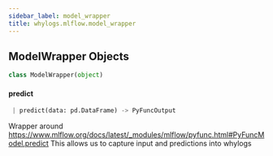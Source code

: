 ```yaml
---
sidebar_label: model_wrapper
title: whylogs.mlflow.model_wrapper
---
```


## ModelWrapper Objects

```python
class ModelWrapper(object)
```

#### predict

```python
 | predict(data: pd.DataFrame) -> PyFuncOutput
```

Wrapper around https://www.mlflow.org/docs/latest/_modules/mlflow/pyfunc.html#PyFuncModel.predict
This allows us to capture input and predictions into whylogs

